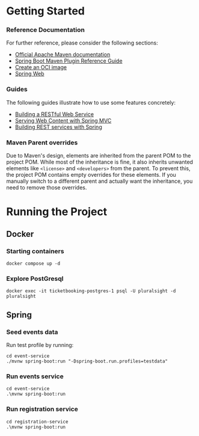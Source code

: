# Getting Started

### Reference Documentation
For further reference, please consider the following sections:

* [Official Apache Maven documentation](https://maven.apache.org/guides/index.html)
* [Spring Boot Maven Plugin Reference Guide](https://docs.spring.io/spring-boot/3.4.0/maven-plugin)
* [Create an OCI image](https://docs.spring.io/spring-boot/3.4.0/maven-plugin/build-image.html)
* [Spring Web](https://docs.spring.io/spring-boot/3.4.0/reference/web/servlet.html)

### Guides
The following guides illustrate how to use some features concretely:

* [Building a RESTful Web Service](https://spring.io/guides/gs/rest-service/)
* [Serving Web Content with Spring MVC](https://spring.io/guides/gs/serving-web-content/)
* [Building REST services with Spring](https://spring.io/guides/tutorials/rest/)

### Maven Parent overrides

Due to Maven's design, elements are inherited from the parent POM to the project POM.
While most of the inheritance is fine, it also inherits unwanted elements like `<license>` and `<developers>` from the parent.
To prevent this, the project POM contains empty overrides for these elements.
If you manually switch to a different parent and actually want the inheritance, you need to remove those overrides.

# Running the Project

## Docker

### Starting containers
```
docker compose up -d 
```

### Explore PostGresql
```
docker exec -it ticketbooking-postgres-1 psql -U pluralsight -d pluralsight
```

## Spring

### Seed events data
Run test profile by running:

```
cd event-service
./mvnw spring-boot:run "-Dspring-boot.run.profiles=testdata"
```

### Run events service 
```
cd event-service
.\mvnw spring-boot:run
```

### Run registration service 
```
cd registration-service
.\mvnw spring-boot:run
```